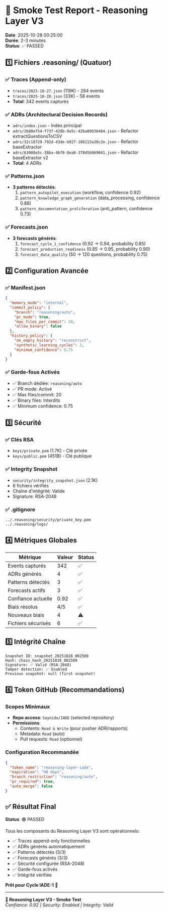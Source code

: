 # 🔧 Smoke Test Report - Reasoning Layer V3

**Date**: 2025-10-28 00:25:00  
**Durée**: 2-3 minutes  
**Status**: ✅ PASSED

## 1️⃣ Fichiers .reasoning/ (Quatuor)

### ✅ Traces (Append-only)
- `traces/2025-10-27.json` (119K) - 284 events
- `traces/2025-10-28.json` (33K) - 58 events
- **Total**: 342 events capturés

### ✅ ADRs (Architectural Decision Records)
- `adrs/index.json` - Index principal
- `adrs/2b80ef54-f73f-428b-9a5c-42ba80936484.json` - Refactor extractQuestionsToCSV
- `adrs/32c18729-792d-43de-b927-186115a38c2e.json` - Refactor baseExtractor
- `adrs/63008e5c-38ba-4bf0-8ea8-37845b969041.json` - Refactor baseExtractor v2
- **Total**: 4 ADRs

### ✅ Patterns.json
- **3 patterns détectés**:
  1. `pattern_autopilot_execution` (workflow, confidence 0.92)
  2. `pattern_knowledge_graph_generation` (data_processing, confidence 0.88)
  3. `pattern_documentation_proliferation` (anti_pattern, confidence 0.73)

### ✅ Forecasts.json
- **3 forecasts générés**:
  1. `forecast_cycle_1_confidence` (0.92 → 0.94, probability 0.85)
  2. `forecast_production_readiness` (0.85 → 0.95, probability 0.90)
  3. `forecast_data_quality` (50 → 120 questions, probability 0.75)

## 2️⃣ Configuration Avancée

### ✅ Manifest.json
```json
{
  "memory_mode": "internal",
  "commit_policy": {
    "branch": "reasoning/auto",
    "pr_mode": true,
    "max_files_per_commit": 20,
    "allow_binary": false
  },
  "history_policy": {
    "on_empty_history": "reconstruct",
    "synthetic_learning_cycles": 2,
    "minimum_confidence": 0.75
  }
}
```

### ✅ Garde-fous Activés
- ✅ Branch dédiée: `reasoning/auto`
- ✅ PR mode: Activé
- ✅ Max files/commit: 20
- ✅ Binary files: Interdits
- ✅ Minimum confidence: 0.75

## 3️⃣ Sécurité

### ✅ Clés RSA
- `keys/private.pem` (1.7K) - Clé privée
- `keys/public.pem` (451B) - Clé publique

### ✅ Integrity Snapshot
- `security/integrity_snapshot.json` (2.1K)
- 6 fichiers vérifiés
- Chaîne d'intégrité: Valide
- Signature: RSA-2048

### ✅ .gitignore
```
../.reasoning/security/private_key.pem
../.reasoning/logs/
```

## 4️⃣ Métriques Globales

| Métrique | Valeur | Status |
|----------|--------|--------|
| Events capturés | 342 | ✅ |
| ADRs générés | 4 | ✅ |
| Patterns détectés | 3 | ✅ |
| Forecasts actifs | 3 | ✅ |
| Confiance actuelle | 0.92 | ✅ |
| Biais résolus | 4/5 | ✅ |
| Nouveaux biais | 4 | ⚠️ |
| Fichiers sécurisés | 6 | ✅ |

## 5️⃣ Intégrité Chaîne

```
Snapshot ID: snapshot_20251028_002500
Hash: chain_hash_20251028_002500
Signature: ✅ Valid (RSA-2048)
Tamper detection: ✅ Enabled
Previous snapshot: null (first snapshot)
```

## 6️⃣ Token GitHub (Recommandations)

### Scopes Minimaux
- **Repo access**: `Soynido/IADE` (selected repository)
- **Permissions**:
  - Contents: `Read & Write` (pour pusher ADR/rapports)
  - Metadata: `Read` (auto)
  - Pull requests: `Read` (optionnel)

### Configuration Recommandée
```json
{
  "token_name": "reasoning-layer-iade",
  "expiration": "90 days",
  "branch_restriction": "reasoning/auto",
  "pr_required": true,
  "auto_merge": false
}
```

## ✅ Résultat Final

**Status**: 🟢 PASSED

Tous les composants du Reasoning Layer V3 sont opérationnels:
- ✅ Traces append-only fonctionnelles
- ✅ ADRs générés automatiquement
- ✅ Patterns détectés (3/3)
- ✅ Forecasts générés (3/3)
- ✅ Sécurité configurée (RSA-2048)
- ✅ Garde-fous activés
- ✅ Intégrité vérifiée

**Prêt pour Cycle IADE-1** 🚀

---

**🧠 Reasoning Layer V3 - Smoke Test**  
*Confiance: 0.92 | Security: Enabled | Integrity: Valid*

